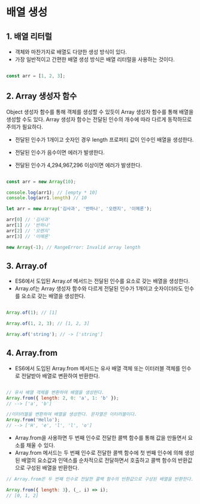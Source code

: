 # 배열 생성

## 1. 배열 리터럴

- 객체와 마찬가지로 배열도 다양한 생성 방식이 있다.
- 가장 일반적이고 간편한 배열 생성 방식은 배열 리터럴을 사용하는 것이다.

```js

const arr = [1, 2, 3];

```

## 2. Array 생성자 함수

Object 생성자 함수를 통해 객체를 생성할 수 있듯이 Array 생성자 함수를 통해 배열을 생성할 수도 있다. Array 생성자 함수는 전달된 인수의 개수에 따라 다르게 동작하므로 주의가 필요하다.

- 전달된 인수가 1개이고 숫자인 경우 length 프로퍼티 값이 인수인 배열을 생성한다.

- 전달된 인수가 음수이면 에러가 발생한다.

- 전달된 인수가 4,294,967,296 이상이면 에러가 발생한다.

```js

const arr = new Array(10);

console.log(arr1); // [empty * 10]
console.log(arr1.length) // 10

let arr = new Array('김사과', '반하나', '오렌지', '이메론');

arr[0] // '김사과'
arr[1] // '반하나'
arr[2] // '오렌지'
arr[3] // '이메론'

new Array(-1); // RangeError: Invalid array length
```


## 3. Array.of

- ES6에서 도입된 Array.of 메서드는 전달된 인수를 요소로 갖는 배열을 생성한다.
-  Array.of는 Array 생성자 함수와 다르게 전달된 인수가 1개이고 숫자이더라도 인수를 요소로 갖는 배열을 생성한다.

```js

Array.of(1); // [1]

Array.of(1, 2, 3); // [1, 2, 3]

Array.of('string'); // -> ['string']

```

## 4. Array.from

- ES6에서 도입된 Array.from 메서드는 유사 배열 객체 또는 이터러블 객체를 인수로 전달받아 배열로 변환하여 반환한다.

```js

// 유사 배열 객체를 변환하여 배열을 생성한다.
Array.from({ length: 2, 0: 'a', 1: 'b' });
// --> ['a', 'b']

//이터러블을 변환하여 배열을 생성한다. 문자열은 이터러블이다.
Array.from('Hello');
// --> ['H', 'e', 'l', 'l', 'o']

```

- Array.from을 사용하면 두 번째 인수로 전달한 콜백 함수를 통해 값을 만들면서 요소를 채울 수 있다.
-  Array.from 메서드는 두 번째 인수로 전달한 콜백 함수에 첫 번째 인수에 의해 생성된 배열의 요소값과 인덱스를 순차적으로 전달하면서 호출하고 콜백 함수의 반환값으로 구성된 배열을 반환한다.

```js
// Array.from은 두 번째 인수로 전달한 콜백 함수의 반환값으로 구성된 배열을 반환한다.

Array.from({ length: 3}, (_, i) => i);
// [0, 1, 2]

```